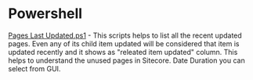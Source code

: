 # Powershell

[Pages Last Updated.ps1](/blob/main/scripts/Pages%20Last%20Updated.ps1) - This scripts helps to list all the recent updated pages. Even any of its child item updated will be considered that item is updated recently and it shows as "releated item updated" column. This helps to understand the unused pages in Sitecore. Date Duration you can select from GUI. 

